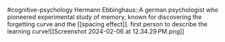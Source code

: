 #cognitive-psychology 
Hermann Ebbinghaus::A german psychologist who pioneered experimental study of memory, known for discovering the forgetting curve and the [[spacing effect]]. first person to describe the learning curve![[Screenshot 2024-02-06 at 12.34.29 PM.png]]
<!--SR:!2024-04-11,1,150-->